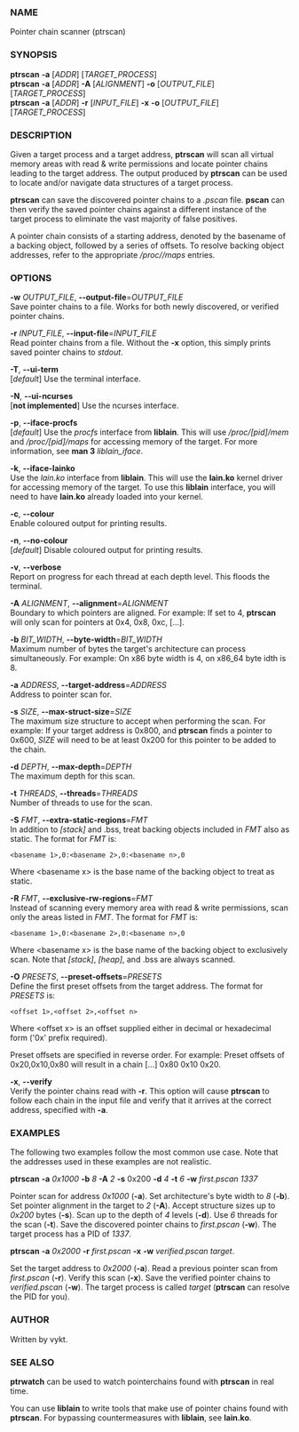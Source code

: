 ### NAME
Pointer chain scanner (ptrscan)


### SYNOPSIS

**ptrscan** **-a** [*ADDR*] [*TARGET_PROCESS*]  
**ptrscan** **-a** [*ADDR*] **-A** [*ALIGNMENT*] **-o** [*OUTPUT_FILE*] [*TARGET_PROCESS*]  
**ptrscan** **-a** [*ADDR*] **-r** [*INPUT_FILE*] **-x** **-o** [*OUTPUT_FILE*] [*TARGET_PROCESS*]

### DESCRIPTION

Given a target process and a target address, **ptrscan** will scan all virtual memory areas with read & write permissions and locate pointer chains leading to the target address.
The output produced by **ptrscan** can be used to locate and/or navigate data structures of a target process.

**ptrscan** can save the discovered pointer chains to a *.pscan* file. **pscan** can then verify the saved pointer chains against a different instance of the target process to eliminate the vast majority of false positives.

A pointer chain consists of a starting address, denoted by the basename of a backing object, followed by a series of offsets. To resolve backing object addresses, refer to the appropriate */proc/<pid>/maps* entries.


### OPTIONS

**-w** *OUTPUT_FILE*, **--output-file**=*OUTPUT_FILE*  
    Save pointer chains to a file. Works for both newly discovered, or verified pointer chains.

**-r** *INPUT_FILE*, **--input-file**=*INPUT_FILE*  
    Read pointer chains from a file. Without the **-x** option, this simply prints saved pointer chains to *stdout*.

**-T**, **--ui-term**  
    [*default*] Use the terminal interface.

**-N**, **--ui-ncurses**  
    [**not implemented**] Use the ncurses interface.

**-p**, **--iface-procfs**  
    [*default*] Use the *procfs* interface from **liblain**. This will use */proc/[pid]/mem* and */proc/[pid]/maps* for accessing memory of the target. For more information, see **man 3** *liblain_iface*.

**-k**, **--iface-lainko**  
Use the *lain.ko* interface from **liblain**. This will use the **lain.ko** kernel driver for accessing memory of the target. To use this **liblain** interface, you will need to have **lain.ko** already loaded into your kernel.

**-c**, **--colour**  
Enable coloured output for printing results.

**-n**, **--no-colour**  
[*default*] Disable coloured output for printing results.

**-v**, **--verbose**  
Report on progress for each thread at each depth level. This floods the terminal.

**-A** *ALIGNMENT*, **--alignment**=*ALIGNMENT*  
Boundary to which pointers are aligned. For example: If set to 4, **ptrscan** will only scan for pointers at 0x4, 0x8, 0xc, [...].

**-b** *BIT_WIDTH*, **--byte-width**=*BIT_WIDTH*  
Maximum number of bytes the target's architecture can process simultaneously. For example: On x86 byte width is 4, on x86\_64 byte idth is 8.

**-a** *ADDRESS*, **--target-address**=*ADDRESS*  
Address to pointer scan for.

**-s** *SIZE*, **--max-struct-size**=*SIZE*  
The maximum size structure to accept when performing the scan. For example: If your target address is 0x800, and **ptrscan** finds a pointer to 0x600, *SIZE* will need to be at least 0x200 for this pointer to be added to the chain.

**-d** *DEPTH*, **--max-depth**=*DEPTH*  
The maximum depth for this scan.

**-t** *THREADS*, **--threads**=*THREADS*  
Number of threads to use for the scan.

**-S** *FMT*, **--extra-static-regions**=*FMT*  
In addition to *[stack]* and .bss, treat backing objects included in *FMT* also as static. The format for *FMT* is:  
  
    <basename 1>,0:<basename 2>,0:<basename n>,0  
  
Where \<basename x> is the base name of the backing object to treat as static.

**-R** *FMT*, **--exclusive-rw-regions**=*FMT*  
Instead of scanning every memory area with read & write permissions, scan only the areas listed in *FMT*. The format for *FMT* is:  
  
    <basename 1>,0:<basename 2>,0:<basename n>,0  
  
Where \<basename x> is the base name of the backing object to exclusively scan. Note that *[stack]*, *[heap]*, and .bss are always scanned.

**-O** *PRESETS*, **--preset-offsets**=*PRESETS*  
Define the first preset offsets from the target address. The format for *PRESETS* is:

    <offset 1>,<offset 2>,<offset n>

Where \<offset x> is an offset supplied either in decimal or hexadecimal form ('0x' prefix required).

Preset offsets are specified in reverse order. For example: Preset offsets of 0x20,0x10,0x80 will result in a chain [...] 0x80 0x10 0x20.  

**-x**, **--verify**  
Verify the pointer chains read with **-r**. This option will cause **ptrscan** to follow each chain in the input file and verify that it arrives at the correct address, specified with **-a**.


### EXAMPLES

The following two examples follow the most common use case. Note that the addresses used in these examples are not realistic.

**ptrscan** **-a** *0x1000* **-b** *8* **-A** *2* **-s** 0x200 **-d** *4* **-t** *6* **-w** *first.pscan* *1337*

Pointer scan for address *0x1000* (**-a**). Set architecture's byte width to *8* (**-b**). Set pointer alignment in the target to *2* (**-A**). Accept structure sizes up to *0x200* bytes (**-s**). Scan up to the depth of *4* levels (**-d**). Use *6* threads for the scan (**-t**). Save the discovered pointer chains to *first.pscan* (**-w**). The target process has a PID of *1337*.

**ptrscan** **-a** *0x2000* **-r** *first.pscan* **-x** **-w** *verified.pscan* *target*.

Set the target address to *0x2000* (**-a**). Read a previous pointer scan from *first.pscan* (**-r**). Verify this scan (**-x**). Save the verified pointer chains to *verified.pscan* (**-w**). The target process is called *target* (**ptrscan** can resolve the PID for you).


### AUTHOR

Written by vykt.


### SEE ALSO
**ptrwatch** can be used to watch pointerchains found with **ptrscan** in real time.

You can use **liblain** to write tools that make use of pointer chains found with **ptrscan**. For bypassing countermeasures with **liblain**, see **lain.ko**.
